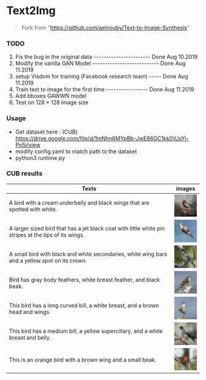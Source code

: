 # Text2Img
> Fork from "https://github.com/aelnouby/Text-to-Image-Synthesis"

### TODO
1. Fix the bug in the original data ----------------------- Done Aug 10.2019
2. Modify the vanilla GAN Model --------------------------- Done Aug 11.2019
3. setup Visdom for training (Facebook research team) ----- Done Aug 11.2019
4. Train text to image for the first time ----------------- Done Aug 11.2019
5. Add bboxes GAWWN model
6. Test on 128 * 128 image size

### Usage
- Get dataset here : (CUB) https://drive.google.com/file/d/1mNhn6MYpBb-JwE86GC1kk0VJsYj-Pn5j/view
- modify config.yaml to match path to the dataset
- python3 runtime.py

### CUB results

Texts     | images
----------|:------:
A bird with a cream underbelly and black wings that are spotted with white. | ![01](/images/CUB_64/01.jpg)
A larger sized bird that has a jet black coat with little white pin stripes at the tips of its wings. | ![02](/images/CUB_64/02.jpg)
A small bird with black and white secondaries, white wing bars and a yellow spot on its crown. | ![03](/images/CUB_64/03.jpg)
Bird has gray body feathers, white breast feather, and black beak. | ![04](/images/CUB_64/04.jpg)
This bird has a long curved bill, a white breast, and a brown head and wings. | ![05](/images/CUB_64/05.jpg)
This bird has a medium bill, a yellow superciliary, and a white breast and belly. | ![06](/images/CUB_64/06.jpg)
This is an orange bird with a brown wing and a small beak. | ![07](/images/CUB_64/07.jpg)
